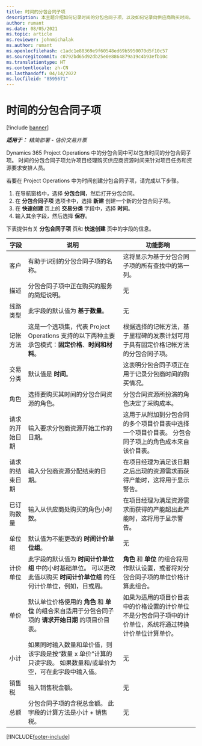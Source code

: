 ```yaml
---
title: 时间的分包合同子项
description: 本主题介绍如何记录时间的分包合同子项，以及如何记录向供应商购买时间。
author: rumant
ms.date: 08/05/2021
ms.topic: article
ms.reviewer: johnmichalak
ms.author: rumant
ms.openlocfilehash: c1adc1e88369e9f60548ed69b5950070d5f10c57
ms.sourcegitcommit: c0792bd65d92db25e0e8864879a19c4b93efb10c
ms.translationtype: HT
ms.contentlocale: zh-CN
ms.lasthandoff: 04/14/2022
ms.locfileid: "8595671"
---
```

# <a name="subcontract-lines-for-time"></a>时间的分包合同子项

[!include [banner](../../includes/dataverse-preview.md)]

_**适用于：** 精简部署 - 估价交易开票_

Dynamics 365 Project Operations 中的分包合同中可以包含时间的分包合同子项。 时间的分包合同子项允许项目经理购买供应商资源时间来针对项目任务和资源要求安排人员。

若要在 Project Operations 中为时间创建分包合同子项，请完成以下步骤。

1. 在导航窗格中，选择 **分包合同**，然后打开分包合同。
2. 在 **分包合同子项** 选项卡中，选择 **新建** 创建一个新的分包合同子项。
3. 在 **快速创建** 页上的 **交易分类** 字段中，选择 **时间**。
4. 输入其余字段，然后选择 **保存**。

  下表提供有关 **分包合同子项** 页和 **快速创建** 页中的字段的信息。

| **字段** | **说明** | **功能影响** |
| --- | --- | --- |
| 客户 | 有助于识别的分包合同子项的名称。 | 这将显示为基于分包合同子项的所有查找中的第一列。 |
| 描述 | 分包合同子项中正在购买的服务的简短说明。 |无​ |
| 线路类型 |   此字段的默认值为 **基于数量**。| 无​ |
| 记帐方法 | 这是一个选项集，代表 Project Operations 支持的以下两种主要承包模式：**固定价格**、**时间和材料**。 | 根据选择的记帐方法，基于里程碑的发票计划可用于具有固定价格记帐方法的分包合同子项。 |
| 交易分类 | 默认值是 **时间**。 | 这表明分包合同子项正在用于记录分包商时间的购买情况。 |
| 角色 | 选择要购买其时间的分包合同资源的角色。 | 分包合同资源所扮演的角色决定了采购成本。 |
| 请求的开始日期 | 输入要求分包商资源开始工作的日期。 | 这用于从附加到分包合同的多个项目价目表中选择一个项目价目表。 分包合同子项上的角色成本来自该价目表。 |
| 请求的结束日期 | 输入分包商资源分配结束的日期。 | 在项目经理为满足该日期之后出现的资源需求而获得产能时，这将用于显示警告。 |
| 已订购数量 | 输入从供应商处购买的角色小时数。 | 在项目经理为满足资源需求而获得的产能超出此产能时，这将用于显示警告。 |
| 单位组 | 默认值为不能更改的 **时间计价单位组**。 | 无​|
| 计价单位 | 此字段的默认值为 **时间计价单位组** 中的小时基础单位。 可以更改此值以购买 **时间计价单位组** 的任何计价单位，例如，日或周。 | **角色** 和 **单位** 的组合将用作默认设置，或者将对分包合同子项的单位价格计算此组合。 |
| 单价 | 默认单位价格使用的 **角色** 和 **单位** 的组合来自适用于分包合同子项的 **请求开始日期** 的项目价目表。 | 如果为适用的项目价目表中的价格设置的计价单位不是分包合同子项中的计价单位，系统将通过转换计价单位计算单价。 |
| 小计 |    如果同时输入数量和单价值，则该字段是按“数量 x 单价”计算的只读字段。 如果数量和/或单价为空，可在此字段中输入值。 | 无​|
| 销售税 |   输入销售税金额。 |无​ |
| 总额 | 分包合同子项的含税总金额。 此字段的计算方法是小计 + 销售税。|无​ |

[!INCLUDE[footer-include](../../includes/footer-banner.md)]
